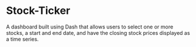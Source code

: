 # Stock-Ticker

A dashboard built using Dash that allows users to select one or more stocks, a start and end date, and have the closing stock prices displayed as a time series.
